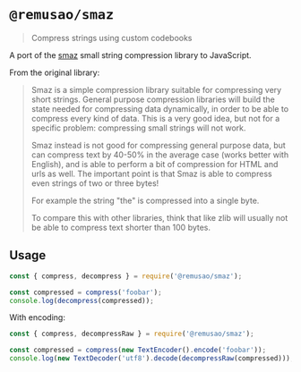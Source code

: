 # `@remusao/smaz`

> Compress strings using custom codebooks

A port of the [smaz](https://github.com/antirez/smaz) small string compression library to JavaScript.

From the original library:

> Smaz is a simple compression library suitable for compressing very short
> strings. General purpose compression libraries will build the state needed
> for compressing data dynamically, in order to be able to compress every kind
> of data. This is a very good idea, but not for a specific problem: compressing
> small strings will not work.
>
> Smaz instead is not good for compressing general purpose data, but can compress
> text by 40-50% in the average case (works better with English), and is able to
> perform a bit of compression for HTML and urls as well. The important point is
> that Smaz is able to compress even strings of two or three bytes!
>
> For example the string "the" is compressed into a single byte.
>
> To compare this with other libraries, think that like zlib will
> usually not be able to compress text shorter than 100 bytes.

## Usage

```javascript
const { compress, decompress } = require('@remusao/smaz');

const compressed = compress('foobar');
console.log(decompress(compressed));
```

With encoding:
```javascript
const { compress, decompressRaw } = require('@remusao/smaz');

const compressed = compress(new TextEncoder().encode('foobar'));
console.log(new TextDecoder('utf8').decode(decompressRaw(compressed)));
```
